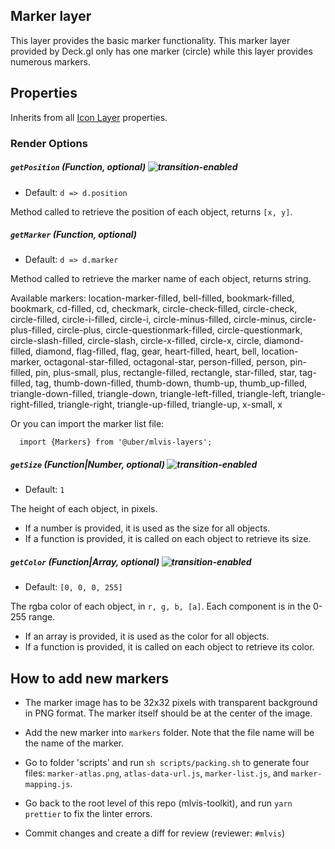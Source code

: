 ## Marker layer

This layer provides the basic marker functionality. This marker layer provided by Deck.gl only has one marker (circle) while this layer provides numerous markers.

## Properties

Inherits from all [Icon Layer](http://deck.gl/#/documentation/deckgl-api-reference/layers/icon-layer) properties.

### Render Options

##### `getPosition` (Function, optional) ![transition-enabled](https://img.shields.io/badge/transition-enabled-green.svg?style=flat-square")

- Default: `d => d.position`

Method called to retrieve the position of each object, returns `[x, y]`.

##### `getMarker` (Function, optional)

- Default: `d => d.marker`

Method called to retrieve the marker name of each object, returns string.

Available markers:
location-marker-filled, bell-filled, bookmark-filled, bookmark, cd-filled, cd, checkmark, circle-check-filled, circle-check, circle-filled, circle-i-filled, circle-i, circle-minus-filled, circle-minus, circle-plus-filled, circle-plus, circle-questionmark-filled, circle-questionmark, circle-slash-filled, circle-slash, circle-x-filled, circle-x, circle, diamond-filled, diamond, flag-filled, flag, gear, heart-filled, heart, bell, location-marker, octagonal-star-filled, octagonal-star, person-filled, person, pin-filled, pin, plus-small, plus, rectangle-filled, rectangle, star-filled, star, tag-filled, tag, thumb-down-filled, thumb-down, thumb-up, thumb_up-filled, triangle-down-filled, triangle-down, triangle-left-filled, triangle-left, triangle-right-filled, triangle-right, triangle-up-filled, triangle-up, x-small, x

Or you can import the marker list file:

```
  import {Markers} from '@uber/mlvis-layers';
```

##### `getSize` (Function|Number, optional) ![transition-enabled](https://img.shields.io/badge/transition-enabled-green.svg?style=flat-square")

- Default: `1`

The height of each object, in pixels.

- If a number is provided, it is used as the size for all objects.
- If a function is provided, it is called on each object to retrieve its size.

##### `getColor` (Function|Array, optional) ![transition-enabled](https://img.shields.io/badge/transition-enabled-green.svg?style=flat-square")

- Default: `[0, 0, 0, 255]`

The rgba color of each object, in `r, g, b, [a]`. Each component is in the 0-255 range.

- If an array is provided, it is used as the color for all objects.
- If a function is provided, it is called on each object to retrieve its color.

## How to add new markers

- The marker image has to be 32x32 pixels with transparent background in PNG format. The marker itself should be at the center of the image.

- Add the new marker into `markers` folder. Note that the file name will be the name of the marker.

- Go to folder 'scripts' and run `sh scripts/packing.sh` to generate four files: `marker-atlas.png`, `atlas-data-url.js`, `marker-list.js`, and `marker-mapping.js`.

- Go back to the root level of this repo (mlvis-toolkit), and run `yarn prettier` to fix the linter errors.

- Commit changes and create a diff for review (reviewer: `#mlvis`)
